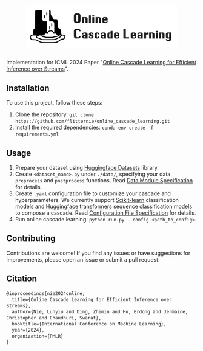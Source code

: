 <div align="center">
  <a href="https://flitternie.github.io/ocl/">
    <img align="center" width="400" src="./docs/logo.png">
  </a>
</div>
<br>

Implementation for ICML 2024 Paper "[Online Cascade Learning for Efficient Inference over Streams](https://arxiv.org/pdf/2402.04513)".

## Installation

To use this project, follow these steps:

1. Clone the repository: `git clone https://github.com/flitternie/online_cascade_learning.git`
2. Install the required dependencies: `conda env create -f requirements.yml`

## Usage

1. Prepare your dataset using [Huggingface Datasets](https://huggingface.co/docs/datasets/) library. 
2. Create `<dataset_name>.py` under `./data/`, specifying your data `preprocess` and `postprocess` functions. Read [Data Module Specification](./data/README.md) for details.
3. Create `.yaml` configuration file to customize your cascade and hyperparameters. We currently support [Scikit-learn](https://scikit-learn.org/stable/index.html) classification models and [Huggingface transformers](https://huggingface.co/docs/transformers/en/model_doc/auto#transformers.AutoModelForSequenceClassification) sequence classification models to compose a cascade. Read [Configuration File Specification](./configs/README.md) for details. 
4. Run online cascade learning: `python run.py --config <path_to_config>`.

## Contributing

Contributions are welcome! If you find any issues or have suggestions for improvements, please open an issue or submit a pull request.

## Citation
```
@inproceedings{nie2024online,
  title={Online Cascade Learning for Efficient Inference over Streams},
  author={Nie, Lunyiu and Ding, Zhimin and Hu, Erdong and Jermaine, Christopher and Chaudhuri, Swarat},
  booktitle={International Conference on Machine Learning},
  year={2024},
  organization={PMLR}
}
```
